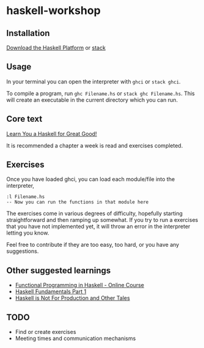 haskell-workshop
================

Installation
------------
[Download the Haskell Platform](https://www.haskell.org/platform/) or [stack](https://docs.haskellstack.org/en/stable/install_and_upgrade/)

Usage
-----
In your terminal you can open the interpreter with `ghci` or `stack ghci`.

To compile a program, run `ghc Filename.hs` or `stack ghc Filename.hs`. This will create an executable in the current directory which you can run.

Core text
-----------
[Learn You a Haskell for Great Good!](http://learnyouahaskell.com/chapters)

It is recommended a chapter a week is read and exercises completed. 

Exercises
---------

Once you have loaded ghci, you can load each module/file into the interpreter,

```
:l Filename.hs
-- Now you can run the functions in that module here
```

The exercises come in various degrees of difficulty, hopefully starting straightforward and then ramping up somewhat. If you try to run a exercises that you have not implemented yet, it will throw an error in the interpreter letting you know.

Feel free to contribute if they are too easy, too hard, or you have any suggestions.


Other suggested learnings
-------------------------
* [Functional Programming in Haskell - Online Course](https://www.futurelearn.com/courses/functional-programming-haskell/3)
* [Haskell Fundamentals Part 1](https://app.pluralsight.com/library/courses/haskell-fundamentals-part1/table-of-contents)
* [Haskell is Not For Production and Other Tales](https://www.youtube.com/watch?v=mlTO510zO78)

TODO
----
* Find or create exercises
* Meeting times and communication mechanisms
